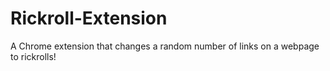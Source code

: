 # Rickroll-Extension
A Chrome extension that changes a random number of links on a webpage to rickrolls!
